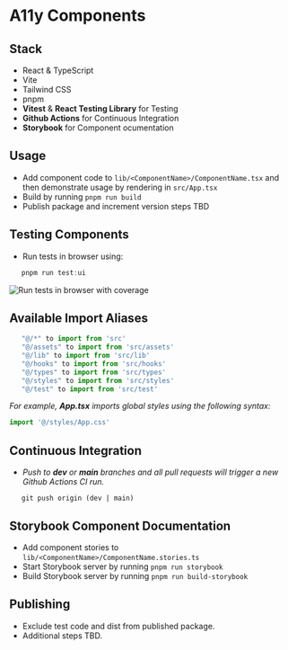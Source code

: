# A11y Components 
## Stack
- React & TypeScript 
- Vite
- Tailwind CSS
- pnpm
- **Vitest** & **React Testing Library** for Testing
- **Github Actions** for Continuous Integration
- **Storybook** for Component ocumentation

## Usage
- Add component code to ```lib/<ComponentName>/ComponentName.tsx``` and then demonstrate usage by rendering in ```src/App.tsx```
- Build by running ```pnpm run build```
- Publish package and increment version steps TBD

## Testing Components

- Run tests in browser using:

```js
   pnpm run test:ui
```

![Run tests in browser with coverage](https://media.giphy.com/media/v1.Y2lkPTc5MGI3NjExMmQxcnFodmx5MWVobGx4MW1qNzU3cjlxM2FxMTN1eDdmbXJxYmQzdiZlcD12MV9pbnRlcm5hbF9naWZfYnlfaWQmY3Q9Zw/wWws9747KYi8zoGJvu/giphy.gif)


## Available Import Aliases

```js
   "@/*" to import from 'src' 
   "@/assets" to import from 'src/assets' 
   "@/lib" to import from 'src/lib' 
   "@/hooks" to import from 'src/hooks' 
   "@/types" to import from 'src/types' 
   "@/styles" to import from 'src/styles' 
   "@/test" to import from 'src/test' 
```

*For example, __App.tsx__ imports global styles using the following syntax:*

```js
import '@/styles/App.css'
```

## Continuous Integration
- _Push to **dev** or **main** branches and all pull requests will trigger a new Github Actions CI run._

```
   git push origin (dev | main)
```

## Storybook Component Documentation
- Add component stories to ```lib/<ComponentName>/ComponentName.stories.ts``` 
- Start Storybook server by running ```pnpm run storybook```
- Build Storybook server by running ```pnpm run build-storybook```

## Publishing
- Exclude test code and dist from published package.
- Additional steps TBD.
